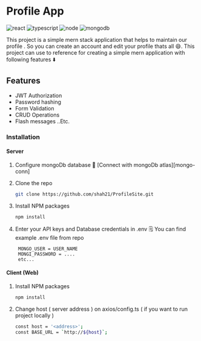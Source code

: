# Profile App

![react][react-url]
![typescript][types-url]
![node][npm-image]
![mongodb][mongo-url]

This project is a simple mern stack application that helps to maintain our profile . So you can create an account and edit your profile thats all 😄. This project can use to reference for creating a simple mern application with following features ⬇️

## Features
* JWT Authorization
* Password hashing
* Form Validation
* CRUD Operations 
* Flash messages 
..Etc.

### Installation

<h4> Server </h4>

1. Configure mongoDb database 📖 [Connect with mongoDb atlas][mongo-conn]
2. Clone the repo

   ```sh
   git clone https://github.com/shah21/ProfileSite.git
   ```
3. Install NPM packages

   ```sh
   npm install
   ```
4. Enter your API keys and Database credentials in .env 
   🗒️ You can find example .env file from repo
   
   ```JS
    MONGO_USER = USER_NAME
    MONGI_PASSWORD = ....
    etc...
   ```
<h4> Client (Web) </h4> 

1. Install NPM packages

   ```sh
   npm install
   ```
2. Change host ( server address ) on axios/config.ts ( if you want to run project locally )

   ```sh
   const host = '<address>';
   const BASE_URL = `http://${host}`;
   ```   








[node-js]: https://img.shields.io/badge/node-javascript-green
[npm-image]: https://img.shields.io/badge/node-v12.18.3-green
[mongo-url]: https://img.shields.io/badge/mongodb-v4.4-brightgreen
[react-url]: https://img.shields.io/badge/reactJs-%20v17.0.1-blue
[types-url]: https://img.shields.io/badge/typescript-4.1.5-%236E97CC
